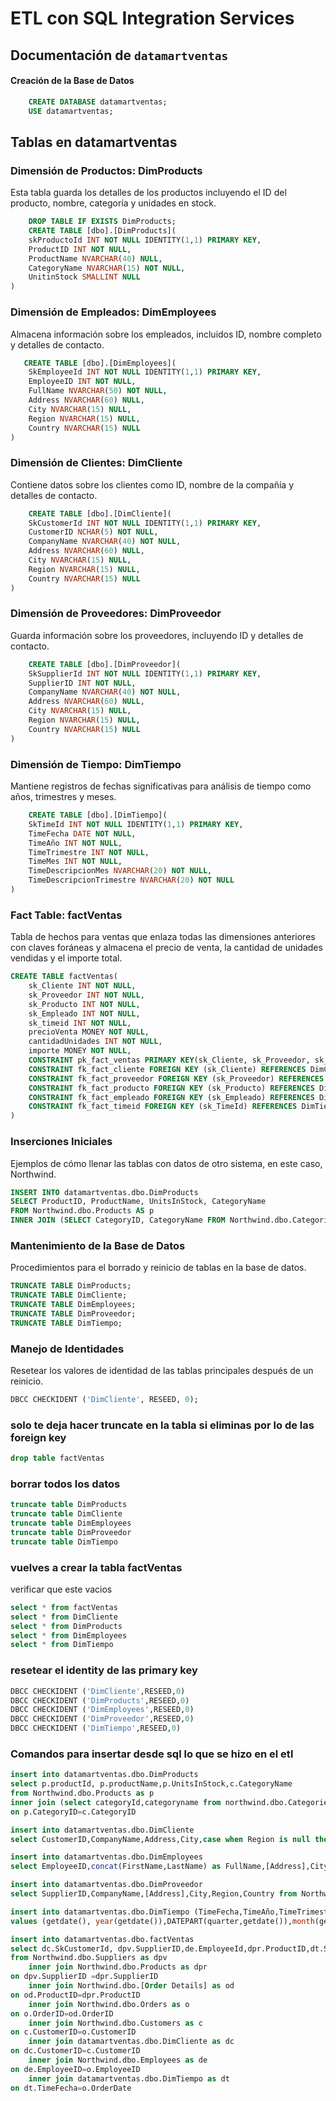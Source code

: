 # ETL con SQL Integration Services

## Documentación de `datamartventas`

#### Creación de la Base de Datos

```sql
    CREATE DATABASE datamartventas;
    USE datamartventas;
```

## Tablas en datamartventas

### Dimensión de Productos: DimProducts

Esta tabla guarda los detalles de los productos incluyendo el ID del producto, nombre, categoría y unidades en stock.

```sql
    DROP TABLE IF EXISTS DimProducts;
    CREATE TABLE [dbo].[DimProducts](
    skProductoId INT NOT NULL IDENTITY(1,1) PRIMARY KEY,
    ProductID INT NOT NULL,
    ProductName NVARCHAR(40) NULL,
    CategoryName NVARCHAR(15) NOT NULL,
    UnitinStock SMALLINT NULL
)
```

### Dimensión de Empleados: DimEmployees

Almacena información sobre los empleados, incluidos ID, nombre completo y detalles de contacto. 
```sql
   CREATE TABLE [dbo].[DimEmployees](
    SkEmployeeId INT NOT NULL IDENTITY(1,1) PRIMARY KEY,
    EmployeeID INT NOT NULL,
    FullName NVARCHAR(50) NOT NULL,
    Address NVARCHAR(60) NULL,
    City NVARCHAR(15) NULL,
    Region NVARCHAR(15) NULL,
    Country NVARCHAR(15) NULL
)
```

### Dimensión de Clientes: DimCliente

Contiene datos sobre los clientes como ID, nombre de la compañía y detalles de contacto.
```sql
    CREATE TABLE [dbo].[DimCliente](
    SkCustomerId INT NOT NULL IDENTITY(1,1) PRIMARY KEY,
    CustomerID NCHAR(5) NOT NULL,
    CompanyName NVARCHAR(40) NOT NULL,
    Address NVARCHAR(60) NULL,
    City NVARCHAR(15) NULL,
    Region NVARCHAR(15) NULL,
    Country NVARCHAR(15) NULL
)
```

### Dimensión de Proveedores: DimProveedor

Guarda información sobre los proveedores, incluyendo ID y detalles de contacto.
```sql
    CREATE TABLE [dbo].[DimProveedor](
    SkSupplierId INT NOT NULL IDENTITY(1,1) PRIMARY KEY,
    SupplierID INT NOT NULL,
    CompanyName NVARCHAR(40) NOT NULL,
    Address NVARCHAR(60) NULL,
    City NVARCHAR(15) NULL,
    Region NVARCHAR(15) NULL,
    Country NVARCHAR(15) NULL
)
```

### Dimensión de Tiempo: DimTiempo

Mantiene registros de fechas significativas para análisis de tiempo como años, trimestres y meses.
```sql
    CREATE TABLE [dbo].[DimTiempo](
    SkTimeId INT NOT NULL IDENTITY(1,1) PRIMARY KEY,
    TimeFecha DATE NOT NULL,
    TimeAño INT NOT NULL,
    TimeTrimestre INT NOT NULL,
    TimeMes INT NOT NULL,
    TimeDescripcionMes NVARCHAR(20) NOT NULL,
    TimeDescripcionTrimestre NVARCHAR(20) NOT NULL
)
```
### Fact Table: factVentas

Tabla de hechos para ventas que enlaza todas las dimensiones anteriores con claves foráneas y almacena el precio de venta, la cantidad de unidades vendidas y el importe total.
```sql
CREATE TABLE factVentas(
    sk_Cliente INT NOT NULL,
    sk_Proveedor INT NOT NULL,
    sk_Producto INT NOT NULL,
    sk_Empleado INT NOT NULL,
    sk_timeid INT NOT NULL,
    precioVenta MONEY NOT NULL,
    cantidadUnidades INT NOT NULL,
    importe MONEY NOT NULL,
    CONSTRAINT pk_fact_ventas PRIMARY KEY(sk_Cliente, sk_Proveedor, sk_Producto, sk_Empleado, sk_TimeId),
    CONSTRAINT fk_fact_cliente FOREIGN KEY (sk_Cliente) REFERENCES DimCliente,
    CONSTRAINT fk_fact_proveedor FOREIGN KEY (sk_Proveedor) REFERENCES DimProveedor,
    CONSTRAINT fk_fact_producto FOREIGN KEY (sk_Producto) REFERENCES DimProducts,
    CONSTRAINT fk_fact_empleado FOREIGN KEY (sk_Empleado) REFERENCES DimEmployees,
    CONSTRAINT fk_fact_timeid FOREIGN KEY (sk_TimeId) REFERENCES DimTiempo
)
```
### Inserciones Iniciales

Ejemplos de cómo llenar las tablas con datos de otro sistema, en este caso, Northwind.
```sql
INSERT INTO datamartventas.dbo.DimProducts
SELECT ProductID, ProductName, UnitsInStock, CategoryName
FROM Northwind.dbo.Products AS p
INNER JOIN (SELECT CategoryID, CategoryName FROM Northwind.dbo.Categories) AS c ON p.CategoryID = c.CategoryID;
```

### Mantenimiento de la Base de Datos

Procedimientos para el borrado y reinicio de tablas en la base de datos.
```sql
TRUNCATE TABLE DimProducts;
TRUNCATE TABLE DimCliente;
TRUNCATE TABLE DimEmployees;
TRUNCATE TABLE DimProveedor;
TRUNCATE TABLE DimTiempo;
```

### Manejo de Identidades

Resetear los valores de identidad de las tablas principales después de un reinicio.
```sql
DBCC CHECKIDENT ('DimCliente', RESEED, 0);
```

### solo te deja hacer truncate  en la tabla si eliminas por lo de las foreign key
```sql
drop table factVentas
```

### borrar todos los datos
```sql
truncate table DimProducts
truncate table DimCliente
truncate table DimEmployees
truncate table DimProveedor
truncate table DimTiempo
```

### vuelves a crear la tabla factVentas
verificar que este vacios
```sql
select * from factVentas
select * from DimCliente
select * from DimProducts
select * from DimEmployees
select * from DimTiempo
```

### resetear el identity de las primary key
```sql
DBCC CHECKIDENT ('DimCliente',RESEED,0)
DBCC CHECKIDENT ('DimProducts',RESEED,0)
DBCC CHECKIDENT ('DimEmployees',RESEED,0)
DBCC CHECKIDENT ('DimProveedor',RESEED,0)
DBCC CHECKIDENT ('DimTiempo',RESEED,0)
```

### Comandos para insertar desde sql lo que se hizo en el etl 
```sql
insert into datamartventas.dbo.DimProducts
select p.productId, p.productName,p.UnitsInStock,c.CategoryName
from Northwind.dbo.Products as p
inner join (select categoryId,categoryname from northwind.dbo.Categories) as c
on p.CategoryID=c.CategoryID

insert into datamartventas.dbo.DimCliente
select CustomerID,CompanyName,Address,City,case when Region is null then 'sin región' else Region end as Region,Country from Northwind.dbo.Customers

insert into datamartventas.dbo.DimEmployees
select EmployeeID,concat(FirstName,LastName) as FullName,[Address],City,Region,Country from Northwind.dbo.Employees

insert into datamartventas.dbo.DimProveedor
select SupplierID,CompanyName,[Address],City,Region,Country from Northwind.dbo.Suppliers

insert into datamartventas.dbo.DimTiempo (TimeFecha,TimeAño,TimeTrimestre,TimeMes,TimeDescripcionMes,TimeDescripcionTrimestre) 
values (getdate(), year(getdate()),DATEPART(quarter,getdate()),month(getdate()),'mes','trimestre'); 

insert into datamartventas.dbo.factVentas	
select dc.SkCustomerId, dpv.SupplierID,de.EmployeeId,dpr.ProductID,dt.SkTimeId,od.UnitPrice,od.Quantity,od.UnitPrice * od.Quantity as Importe
from Northwind.dbo.Suppliers as dpv 
	inner join Northwind.dbo.Products as dpr
on dpv.SupplierID =dpr.SupplierID
	inner join Northwind.dbo.[Order Details] as od
on od.ProductID=dpr.ProductID
	inner join Northwind.dbo.Orders as o
on o.OrderID=od.OrderID 
	inner join Northwind.dbo.Customers as c
on c.CustomerID=o.CustomerID
	inner join datamartventas.dbo.DimCliente as dc
on dc.CustomerID=c.CustomerID
	inner join Northwind.dbo.Employees as de
on de.EmployeeID=o.EmployeeID
	inner join datamartventas.dbo.DimTiempo as dt
on dt.TimeFecha=o.OrderDate
```

